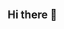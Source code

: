 ## Hi there 👋

<!--
**thatboyzack/thatboyzack** is a ✨ _special_ ✨ repository because its `README.md` (this file) appears on your GitHub profile.

Here are some ideas to get you started:

- 🔭 I’m currently working on ... Learning to code in C++
- 🌱 I’m currently learning ... Object-Oriented Programming, C++ for Programmers, etc.
- 👯 I’m looking to collaborate on ... 
- 🤔 I’m looking for help with ... Improving my coding skills in languages like Java, C++, Python
- 💬 Ask me about ... 
- 📫 How to reach me: ... @: zhend001@odu.edu
- 😄 Pronouns: ... He/Him
- ⚡ Fun fact: ... I served 5 years on the Aircraft Carrier GHWB (The Bush).
- Programming Langugages: Java
-->

